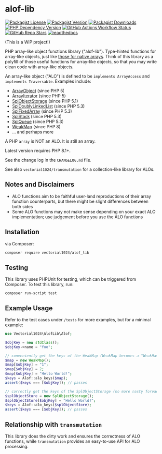 # alof-lib
[![Packagist License][packagist-license-image]][packagist-url]
[![Packagist Version][packagist-version-image]][packagist-url]
[![Packagist Downloads][packagist-downloads-image]][packagist-stats-url]
[![PHP Dependency Version][php-version-image]][packagist-url]
[![GitHub Actions Workflow Status][php-build-status-image]][github-actions-url]
[![GitHub Repo Stars][github-stars-image]][github-repo-url]
[![readthedocs](https://readthedocs.org/projects/alof-lib/badge/?version=latest)](https://alof-lib.readthedocs.io/en/latest/?badge=latest)

(This is a WIP project!)

PHP array-like object functions library ("alof-lib"). Type-hinted functions for array-like objects, just like [those for native arrays](https://www.php.net/manual/en/ref.array.php). Think of this library as a polyfill of those useful functions for array-like objects, so that you may write clean code with array-like objects.

An array-like object ("ALO") is defined to be `implements ArrayAccess` and `implements Traversable`. Examples include:
- [ArrayObject](https://www.php.net/manual/en/class.arrayobject.php) (since PHP 5)
- [ArrayIterator](https://www.php.net/manual/en/class.arrayiterator.php) (since PHP 5)
- [SplObjectStorage](https://www.php.net/manual/en/class.splobjectstorage.php) (since PHP 5.1)
- [SplDoublyLinkedList](https://www.php.net/manual/en/class.spldoublylinkedlist.php) (since PHP 5.3)
- [SplFixedArray](https://www.php.net/manual/en/class.splfixedarray.php) (since PHP 5.3)
- [SplStack](https://www.php.net/manual/en/class.splstack.php) (since PHP 5.3)
- [SplQueue](https://www.php.net/manual/en/class.splqueue.php) (since PHP 5.3)
- [WeakMap](https://www.php.net/manual/en/class.weakmap.php) (since PHP 8)
- ... and perhaps more

A PHP `array` is NOT an ALO. It is still an array.

Latest version requires PHP 8.1+.

See the change log in the `CHANGELOG.md` file.

See also `vectorial1024/transmutation` for a collection-like library for ALOs.

## Notes and Disclaimers
- ALO functions aim to be faithful user-land reproductions of their array function counterparts, but there might be slight differences between both sides
- Some ALO functions may not make sense depending on your exact ALO implementation; use judgement before you use the ALO functions

## Installation
via Composer:

```sh
composer require vectorial1024/alof_lib
```

## Testing
This library uses PHPUnit for testing, which can be triggered from Composer. To test this library, run:

```shell
composer run-script test
```

## Example Usage
Refer to the test cases under `/tests` for more examples, but for a minimal example:
```php
use Vectorial1024\AlofLib\Alof;

$objKey = new stdClass();
$objKey->name = "foo";

// conveniently get the keys of the WeakMap (WeakMap becomes a "WeakHashSet" for objects)
$map = new WeakMap();
$map[$objKey] = "1";
$map[$objKey] = 2;
$map[$objKey] = "Hello World!";
$keys = Alof::alo_keys($map);
assert($keys === [$objKey]); // passes

// correctly get the keys of the SplObjectStorage (no more nasty foreach surprises!)
$splObjectStore = new SplObjectStorage();
$splObjectStore[$objKey] = "Hello World!";
$keys = Alof::alo_keys($splObjectStore);
assert($keys === [$objKey]); // passes
```

## Relationship with `transmutation`
This library does the dirty work and ensures the correctness of ALO functions, while `transmutation` provides an easy-to-use API for ALO processing.

[packagist-url]: https://packagist.org/packages/vectorial1024/alof-lib
[packagist-stats-url]: https://packagist.org/packages/vectorial1024/alof-lib/stats
[github-repo-url]: https://github.com/Vectorial1024/alof-lib
[github-actions-url]: https://github.com/Vectorial1024/alof-lib/actions/workflows/php.yml

[packagist-license-image]: https://img.shields.io/packagist/l/vectorial1024/alof-lib?style=plastic
[packagist-version-image]: https://img.shields.io/packagist/v/vectorial1024/alof-lib?style=plastic
[packagist-downloads-image]: https://img.shields.io/packagist/dm/vectorial1024/alof-lib?style=plastic
[php-version-image]: https://img.shields.io/packagist/dependency-v/vectorial1024/alof-lib/php?style=plastic&label=PHP
[php-build-status-image]: https://img.shields.io/github/actions/workflow/status/Vectorial1024/alof-lib/php.yml?style=plastic
[github-stars-image]: https://img.shields.io/github/stars/vectorial1024/alof-lib
